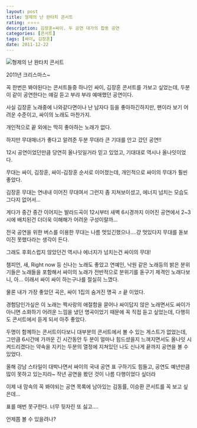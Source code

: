 ```yaml
---
layout: post
title: 형제의 난 완타치 콘서트
rating: ⭐️⭐️⭐️⭐️
description: 김장훈+싸이. 두 공연 대가의 합동 공연
categories: [콘서트]
tags: [싸이, 김장훈]
date: 2011-12-22
---
```


![형제의 난 완타치 콘서트](../../review/img/2011/wantachi_concert.jpg)

2011년 크리스마스~

꼭 한번은 봐야된다는 콘서트들중 하나인 싸이, 김장훈 콘서트를 가보고 싶었는데, 두분이 같이 공연한다는 얘길 듣고 부랴 부랴 예매했던 공연이다.


사실 김장훈 노래중에 나와같다면이나 난 남자다 등을 좋아하긴하지만, 팬이라 보기 어려운 수준이고, 싸이의 노래도 마찬가지. 

개인적으로 끝 외에는 딱히 좋아하는 노래가 없다.

하지만 무대매너가 좋다고 알려준 두분 무대라 큰 기대를 안고 갔던 공연!!

12시 공연이었던만큼 당연히 올나잇일거라 믿고 있었고, 기대대로 역시나 올나잇이었다.


무대는 싸이, 김장훈, 싸이-김장훈 순서로 이어졌는데, 개인적으로 싸이의 무대가 훨씬 좋았다.

김장훈 무대는 연내내 이어진 무대여서 그런지 좀 지쳐보이셨고, 에너지 넘치는 모습도 그다지 없어서...


게다가 중간 중간 이어지는 발라드곡이 12시부터 새벽 6시경까지 이어진 공연에서 2~3시에 배치된건 더더욱 이해해가 어려운 구성이랄까...

전국 공연을 위한 버스를 이용한 무대는 나름 멋있긴했으나....걍 멋있다지 무대를 돋보이진 못했다라는 생각이 든다.


그래도 후회스럽지 않았던건 역시나 에너지가 넘치는건 싸이의 무대!

챔피언,  새, Right now 등 신나는 노래도 좋았고 연예인, 낙원 같은 노래등의 밝은 분위기들은 노래들을 포함해서 싸이의 노래가 전반적으로 분위기를 돋구기 제격인 노래다보니, 아... 이래서 싸이 싸이 하는구나를 절실히 느꼈다.


물론 내가 가장 좋았던 곡은, 싸이 1집의 숨겨진 명곡 ♬끝 이었다.

경험담인가싶은 이 노래는 짝사랑의 애절함을 묻어나 싸이답지 않은 노래면서도 싸이가 아니면 소화하기 어려운 느낌을 냈던 명곡이었기 때문에 꼭 직접 듣고 싶었는데, 다행히도 콘서트에서 듣게 되서 아주 좋았다.


두명이 함께하는 콘서트이다보니 대부분의 콘서트에서 볼 수 있는 게스트가 없었는데, 그만큼 6시간에 가까운 긴 시간동안 두 분이 얼마나 힘드셨을지 느껴지면서도 올나잇 시켜드리겠다는 약속을 지키는 두분의 열정에 지쳐있던 나도 신나게 끝까지 공연을 볼 수 있었다.


올해 강남 스타일이 대박나면서 싸이의 국내 공연 표 구하기도 힘들고, 공연도 예년만큼 많이 못하고 있는지라~ 작년 공연을 봤던 것이 나름 다행이었다 싶더라


이제 내 맘속의 꼭 봐야되는 공연 목록에 남아있는 김동률, 이승환 콘서트를 꼭 보고 싶은데...

표를 매번 못구한다. 너무 뒷자린 또 싫고....

언제쯤 볼 수 있을려나?